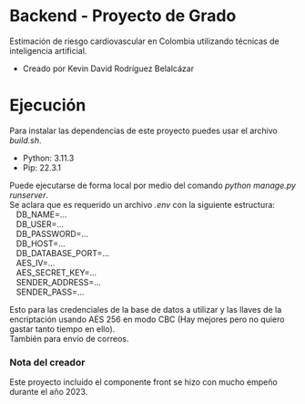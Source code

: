 # Backend - Proyecto de Grado
Estimación de riesgo cardiovascular en Colombia utilizando técnicas de inteligencia artificial.
- Creado por Kevin David Rodríguez Belalcázar

# Ejecución
Para instalar las dependencias de este proyecto puedes usar el archivo *build.sh*.
- Python: 3.11.3
- Pip: 22.3.1

Puede ejecutarse de forma local por medio del comando *python manage.py runserver*.\
Se aclara que es requerido un archivo *.env* con la siguiente estructura: \
&nbsp;&nbsp; DB_NAME=...\
&nbsp;&nbsp; DB_USER=...\
&nbsp;&nbsp; DB_PASSWORD=...\
&nbsp;&nbsp; DB_HOST=...\
&nbsp;&nbsp; DB_DATABASE_PORT=...\
&nbsp;&nbsp; AES_IV=...\
&nbsp;&nbsp; AES_SECRET_KEY=...\
&nbsp;&nbsp; SENDER_ADDRESS=...\
&nbsp;&nbsp; SENDER_PASS=...

Esto para las credenciales de la base de datos a utilizar y las llaves de la encriptación usando AES 256 en modo CBC (Hay mejores pero no quiero gastar tanto tiempo en ello).\
También para envío de correos.

### Nota del creador
Este proyecto incluído el componente front se hizo con mucho empeño durante el año 2023.
